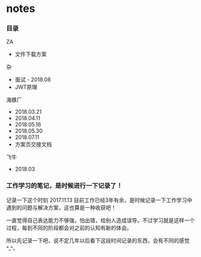 # notes

### 目录

ZA
* 文件下载方案

杂
* 面试 - 2018.08
* JWT原理

海豚厂
* 2018.03.21
* 2018.04.11
* 2018.05.16
* 2018.05.30
* 2018.07.11
* 方案页交接文档

飞牛
* 2018.03

### 工作学习的笔记，是时候进行一下记录了！
记录一下这个时刻 2017.11.13 目前工作已经3年有余，是时候记录一下工作学习中遇到的问题与解决方案，这也算是一种收获吧！

一直觉得自己表达能力不够强，怕出错，给别人造成误导。不过学习就是这样一个过程，每到不同的阶段都会对之前的认知有新的体会。

所以先记录一下吧，说不定几年以后看下这段时间记录的东西，会有不同的感觉^_^。
